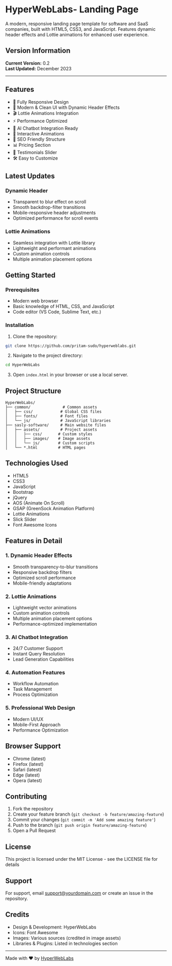 # HyperWebLabs- Landing Page

A modern, responsive landing page template for software and SaaS companies, built with HTML5, CSS3, and JavaScript. Features dynamic header effects and Lottie animations for enhanced user experience.

## Version Information

**Current Version:** 0.2  
**Last Updated:** December 2023

---

## Features

- 📱 Fully Responsive Design
- 🎨 Modern & Clean UI with Dynamic Header Effects
- 🎬 Lottie Animations Integration
- ⚡ Performance Optimized
- 🤖 AI Chatbot Integration Ready
- 🔄 Interactive Animations
- 🎯 SEO Friendly Structure
- 📊 Pricing Section
- 💬 Testimonials Slider
- 🛠️ Easy to Customize

## Latest Updates

### Dynamic Header
- Transparent to blur effect on scroll
- Smooth backdrop-filter transitions
- Mobile-responsive header adjustments
- Optimized performance for scroll events

### Lottie Animations
- Seamless integration with Lottie library
- Lightweight and performant animations
- Custom animation controls
- Multiple animation placement options

## Getting Started

### Prerequisites

- Modern web browser
- Basic knowledge of HTML, CSS, and JavaScript
- Code editor (VS Code, Sublime Text, etc.)

### Installation

1. Clone the repository:
```bash
git clone https://github.com/pritam-sudo/hyperweblabs.git
```

2. Navigate to the project directory:
```bash
cd HyperWebLabs
```

3. Open `index.html` in your browser or use a local server.

## Project Structure

```
HyperWebLabs/
├── common/              # Common assets
│   ├── css/            # Global CSS files
│   ├── fonts/          # Font files
│   └── js/             # JavaScript libraries
├── sasly-software/     # Main website files
│   ├── assets/         # Project assets
│   │   ├── css/       # Custom styles
│   │   ├── images/    # Image assets
│   │   └── js/        # Custom scripts
│   └── *.html         # HTML pages
```

## Technologies Used

- HTML5
- CSS3
- JavaScript
- Bootstrap
- jQuery
- AOS (Animate On Scroll)
- GSAP (GreenSock Animation Platform)
- Lottie Animations
- Slick Slider
- Font Awesome Icons

## Features in Detail

### 1. Dynamic Header Effects
- Smooth transparency-to-blur transitions
- Responsive backdrop filters
- Optimized scroll performance
- Mobile-friendly adaptations

### 2. Lottie Animations
- Lightweight vector animations
- Custom animation controls
- Multiple animation placement options
- Performance-optimized implementation

### 3. AI Chatbot Integration
- 24/7 Customer Support
- Instant Query Resolution
- Lead Generation Capabilities

### 4. Automation Features
- Workflow Automation
- Task Management
- Process Optimization

### 5. Professional Web Design
- Modern UI/UX
- Mobile-First Approach
- Performance Optimization

## Browser Support

- Chrome (latest)
- Firefox (latest)
- Safari (latest)
- Edge (latest)
- Opera (latest)

## Contributing

1. Fork the repository
2. Create your feature branch (`git checkout -b feature/amazing-feature`)
3. Commit your changes (`git commit -m 'Add some amazing feature'`)
4. Push to the branch (`git push origin feature/amazing-feature`)
5. Open a Pull Request

## License

This project is licensed under the MIT License - see the LICENSE file for details

## Support

For support, email support@yourdomain.com or create an issue in the repository.

## Credits

- Design & Development: HyperWebLabs
- Icons: Font Awesome
- Images: Various sources (credited in image assets)
- Libraries & Plugins: Listed in technologies section

---

Made with ❤️ by [HyperWebLabs](https://github.com/pritam-sudo)
